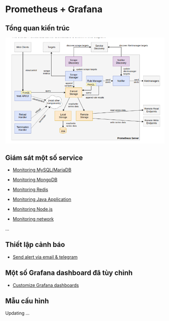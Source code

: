 # Prometheus + Grafana

## Tổng quan kiến trúc

<p align="center">
<img src="images/prometheus-architecture.png" />
</p>

## Giám sát một số service

- [Monitoring MySQL/MariaDB](docs/monitor-mysql.md)

- [Monitoring MongoDB](docs/monitoring-mongodb.md)

- [Monitoring Redis](docs/monitoring-redis.md)

- [Monitoring Java Application](docs/monitoring-java-application.md)

- [Monitoring Node.js](docs/monitoring-nodejs)

- [Monitoring network](docs/monitoring-network.md)

...

## Thiết lập cảnh báo

- [Send alert via email & telegram](docs/send-alert-via-email-telegram.md)

## Một số Grafana dashboard đã tùy chỉnh

- [Customize Grafana dashboards](Grafana-dashboards)

## Mẫu cấu hình

Updating ...
